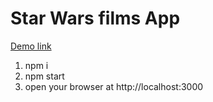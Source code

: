 # Star Wars films App

[Demo link]()

1. npm i
2. npm start
3. open your browser at http://localhost:3000

